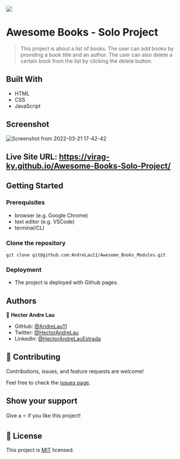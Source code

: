 ![](https://img.shields.io/badge/Microverse-blueviolet)

# Awesome Books - Solo Project

> This project is about a list of books. The user can add books by providing a book title and an author. The user can also delete a certain book from the list by clicking the delete button.


## Built With

- HTML
- CSS
- JavaScript

## Screenshot


![Screenshot from 2022-03-21 17-42-42](https://user-images.githubusercontent.com/79658534/159297727-334feaad-114b-4d27-a53c-9791a63b35be.png)


## Live Site URL: https://virag-ky.github.io/Awesome-Books-Solo-Project/


## Getting Started


### Prerequisites
- browser (e.g. Google Chrome)
- text editor (e.g. VSCode)
- terminal/CLI

### Clone the repository

```
git clone git@github.com:AndreLau11/Awesome_Books_Modules.git
```

### Deployment

- The project is deployed with Github pages.



## Authors

👤 **Hector Andre Lau**

- GitHub: [@AndreLau11](https://github.com/AndreLau11)
- Twitter: [@HectorAndreLau](https://twitter.com/HectorAndreLau)
- LinkedIn: [@HectorAndreLauEstrada](https://www.linkedin.com/in/h%C3%A9ctor-andr%C3%A9-lau-estrada-b4947795/)

## 🤝 Contributing

Contributions, issues, and feature requests are welcome!

Feel free to check the [issues page](https://github.com/AndreLau11/Awesome_Books_Modules/issues).

## Show your support

Give a ⭐️ if you like this project!


## 📝 License

This project is [MIT](./MIT.md) licensed.
